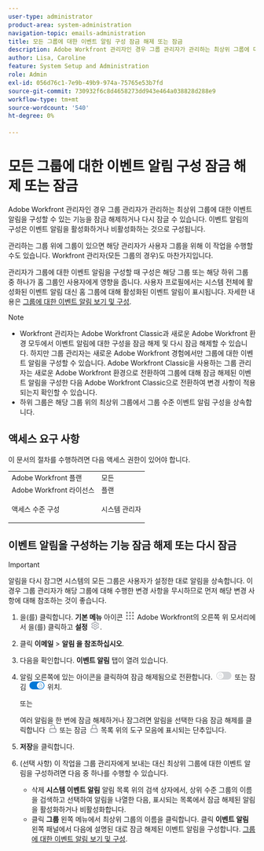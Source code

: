 ```yaml
---
user-type: administrator
product-area: system-administration
navigation-topic: emails-administration
title: 모든 그룹에 대한 이벤트 알림 구성 잠금 해제 또는 잠금
description: Adobe Workfront 관리자인 경우 그룹 관리자가 관리하는 최상위 그룹에 대한 이벤트 알림을 구성할 수 있는 기능을 잠금 해제하거나 다시 잠글 수 있습니다. 이벤트 알림의 구성은 이벤트 알림을 활성화하거나 비활성화하는 것으로 구성됩니다.
author: Lisa, Caroline
feature: System Setup and Administration
role: Admin
exl-id: 056d76c1-7e9b-49b9-974a-75765e53b7fd
source-git-commit: 730932f6c8d4658273dd943e464a038828d288e9
workflow-type: tm+mt
source-wordcount: '540'
ht-degree: 0%

---
```


# 모든 그룹에 대한 이벤트 알림 구성 잠금 해제 또는 잠금

Adobe Workfront 관리자인 경우 그룹 관리자가 관리하는 최상위 그룹에 대한 이벤트 알림을 구성할 수 있는 기능을 잠금 해제하거나 다시 잠글 수 있습니다. 이벤트 알림의 구성은 이벤트 알림을 활성화하거나 비활성화하는 것으로 구성됩니다.

관리하는 그룹 위에 그룹이 있으면 해당 관리자가 사용자 그룹을 위해 이 작업을 수행할 수도 있습니다. Workfront 관리자(모든 그룹의 경우)도 마찬가지입니다.

관리자가 그룹에 대한 이벤트 알림을 구성할 때 구성은 해당 그룹 또는 해당 하위 그룹 중 하나가 홈 그룹인 사용자에게 영향을 줍니다. 사용자 프로필에서는 시스템 전체에 활성화된 이벤트 알림 대신 홈 그룹에 대해 활성화된 이벤트 알림이 표시됩니다. 자세한 내용은 [그룹에 대한 이벤트 알림 보기 및 구성](../../../administration-and-setup/manage-groups/create-and-manage-groups/view-and-configure-event-notifications-group.md).

>[!NOTE]
>
>* Workfront 관리자는 Adobe Workfront Classic과 새로운 Adobe Workfront 환경 모두에서 이벤트 알림에 대한 구성을 잠금 해제 및 다시 잠금 해제할 수 있습니다. 하지만 그룹 관리자는 새로운 Adobe Workfront 경험에서만 그룹에 대한 이벤트 알림을 구성할 수 있습니다. Adobe Workfront Classic을 사용하는 그룹 관리자는 새로운 Adobe Workfront 환경으로 전환하여 그룹에 대해 잠금 해제된 이벤트 알림을 구성한 다음 Adobe Workfront Classic으로 전환하여 변경 사항이 적용되는지 확인할 수 있습니다.
>* 하위 그룹은 해당 그룹 위의 최상위 그룹에서 그룹 수준 이벤트 알림 구성을 상속합니다.
>


## 액세스 요구 사항

이 문서의 절차를 수행하려면 다음 액세스 권한이 있어야 합니다.

<table style="table-layout:auto"> 
 <col> 
 <col> 
 <tbody> 
  <tr> 
   <td role="rowheader">Adobe Workfront 플랜</td> 
   <td>모든</td> 
  </tr> 
  <tr> 
   <td role="rowheader">Adobe Workfront 라이선스</td> 
   <td>플랜</td> 
  </tr> 
  <tr> 
   <td role="rowheader">액세스 수준 구성</td> 
   <td> <p>시스템 관리자</p> </td> 
  </tr> 
 </tbody> 
</table>

## 이벤트 알림을 구성하는 기능 잠금 해제 또는 다시 잠금

>[!IMPORTANT]
>
>알림을 다시 잠그면 시스템의 모든 그룹은 사용자가 설정한 대로 알림을 상속합니다. 이 경우 그룹 관리자가 해당 그룹에 대해 수행한 변경 사항을 무시하므로 먼저 해당 변경 사항에 대해 참조하는 것이 좋습니다.

1. 을(를) 클릭합니다. **기본 메뉴** 아이콘 ![](assets/main-menu-icon.png) Adobe Workfront의 오른쪽 위 모서리에서 을(를) 클릭하고 **설정** ![](assets/gear-icon-settings.png).

1. 클릭 **이메일** > **알림 을 참조하십시오**.

1. 다음을 확인합니다. **이벤트 알림** 탭이 열려 있습니다.
1. 알림 오른쪽에 있는 아이콘을 클릭하여 잠금 해제됨으로 전환합니다. ![](assets/lock-toggle-button.png) 또는 잠김 ![](assets/unlock-toggle-button.png) 위치.

   또는

   여러 알림을 한 번에 잠금 해제하거나 잠그려면 알림을 선택한 다음 잠금 해제를 클릭합니다 ![](assets/unlock-icon-toolbar.png) 또는 잠금 ![](assets/lock-icon-locked-qs.png) 목록 위의 도구 모음에 표시되는 단추입니다.

1. **저장**&#x200B;을 클릭합니다.
1. (선택 사항) 이 작업을 그룹 관리자에게 보내는 대신 최상위 그룹에 대한 이벤트 알림을 구성하려면 다음 중 하나를 수행할 수 있습니다.

   * 삭제 **시스템 이벤트 알림** 알림 목록 위의 검색 상자에서, 상위 수준 그룹의 이름을 검색하고 선택하여 알림을 나열한 다음, 표시되는 목록에서 잠금 해제된 알림을 활성화하거나 비활성화합니다.
   * 클릭 **그룹** 왼쪽 메뉴에서 최상위 그룹의 이름을 클릭합니다. 클릭 **이벤트 알림** 왼쪽 패널에서 다음에 설명된 대로 잠금 해제된 이벤트 알림을 구성합니다. [그룹에 대한 이벤트 알림 보기 및 구성](../../../administration-and-setup/manage-groups/create-and-manage-groups/view-and-configure-event-notifications-group.md).
